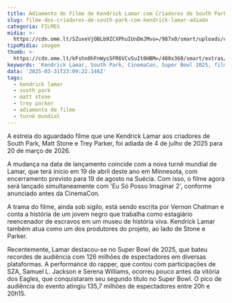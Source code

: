 ```yaml
---
title: Adiamento do Filme de Kendrick Lamar com Criadores de South Park para 2026
slug: filme-dos-criadores-de-south-park-com-kendrick-lamar-adiado
categoria: FILMES
midia: >-
  https://cdn.ome.lt/SZuxeVjOBLb9ZCXPhuIUnDmJMvo=/987x0/smart/uploads/conteudo/fotos/Design_sem_nome_-_2025-03-31T195902.787.png
tipoMidia: imagem
thumb: >-
  https://cdn.ome.lt/kFshn0hFnWysSFR6VCvSuIt0HBM=/480x360/smart/extras/conteudos/Design_sem_nome_-_2025-03-31T195902.787.png
keywords: 'Kendrick Lamar, South Park, CinemaCon, Super Bowl 2025, filme adiado'
data: '2025-03-31T23:09:22.146Z'
tags:
  - kendrick lamar
  - south park
  - matt stone
  - trey parker
  - adiamento de filme
  - turnê mundial
---
```


A estreia do aguardado filme que une Kendrick Lamar aos criadores de South Park, Matt Stone e Trey Parker, foi adiada de 4 de julho de 2025 para 20 de março de 2026. 

A mudança na data de lançamento coincide com a nova turnê mundial de Lamar, que terá início em 19 de abril deste ano em Minnesota, com encerramento previsto para 19 de agosto na Suécia. Com isso, o filme agora será lançado simultaneamente com 'Eu Só Posso Imaginar 2', conforme anunciado antes da CinemaCon. 

A trama do filme, ainda sob sigilo, está sendo escrita por Vernon Chatman e conta a história de um jovem negro que trabalha como estagiário reencenador de escravos em um museu de história viva. Kendrick Lamar também atua como um dos produtores do projeto, ao lado de Stone e Parker. 

Recentemente, Lamar destacou-se no Super Bowl de 2025, que bateu recordes de audiência com 126 milhões de espectadores em diversas plataformas. A performance do rapper, que contou com participações de SZA, Samuel L. Jackson e Serena Williams, ocorreu pouco antes da vitória dos Eagles, que conquistaram seu segundo título no Super Bowl. O pico de audiência do evento atingiu 135,7 milhões de espectadores entre 20h e 20h15.
